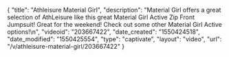 {
    "title": "Athleisure Material Girl",
    "description": "Material Girl offers a great selection of AthLeisure like this great Material Girl Active Zip Front Jumpsuit! Great for the weekend! Check out some other Material Girl Active options!\n",
    "videoid": "203667422",
    "date_created": "1550424518",
    "date_modified": "1550425554",
    "type": "captivate",
    "layout": "video",
    "url": "\/v\/athleisure-material-girl\/203667422"
}
